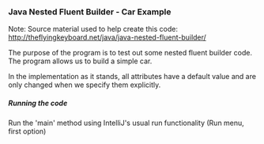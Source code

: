 ### Java Nested Fluent Builder - Car Example

Note: Source material used to help create this code: http://theflyingkeyboard.net/java/java-nested-fluent-builder/

The purpose of the program is to test out some nested fluent builder code. The program allows us to build a simple car. 

In the implementation as it stands, all attributes have a default value and are only changed
when we specify them explicitly.

##### Running the code

Run the 'main' method using IntelliJ's usual run functionality (Run menu, first option)
